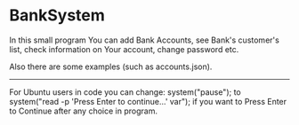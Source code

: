 # BankSystem

In this small program You can add Bank Accounts, see Bank's customer's list,
check information on Your account, change password etc. 


Also there are some examples (such as accounts.json). 

***

For Ubuntu users in code you can change: 
system("pause"); 
to 
system("read -p 'Press Enter to continue...' var");
if you want to Press Enter to Continue after any choice in program.

  
